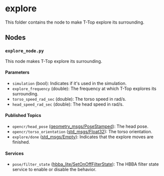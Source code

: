 # explore

This folder contains the node to make T-Top explore its surrounding.

## Nodes

### `explore_node.py`

This node makes T-Top explore its surrounding.

#### Parameters

- `simulation` (bool): Indicates if it's used in the simulation.
- `explore_frequency` (double): The frequency at which T-Top explores its surrounding.
- `torso_speed_rad_sec` (double): The torso speed in rad/s.
- `head_speed_rad_sec` (double): The head speed in rad/s.

#### Published Topics

- `opencr/head_pose` ([geometry_msgs/PoseStamped](http://docs.ros.org/en/noetic/api/geometry_msgs/html/msg/PoseStamped.html)):
  The head pose.
- `opencr/torso_orientation` ([std_msgs/Float32](http://docs.ros.org/en/noetic/api/std_msgs/html/msg/Float32.html)): The
  torso orientation.
- `explore/done` ([std_msgs/Empty](http://docs.ros.org/en/noetic/api/std_msgs/html/msg/Empty.html)): Indicates that the
  explore moves are finished.

#### Services

- `pose/filter_state` ([hbba_lite/SetOnOffFilterState](../../hbba_lite/srv/SetOnOffFilterState.srv)): The HBBA filter
  state service to enable or disable the behavior.
